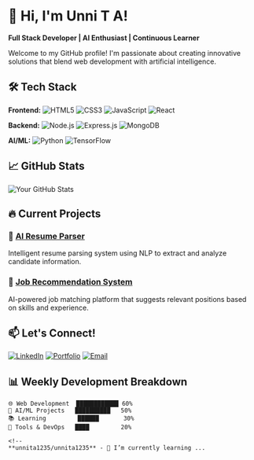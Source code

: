 # 👋 Hi, I'm Unni T A!

**Full Stack Developer | AI Enthusiast | Continuous Learner**

Welcome to my GitHub profile! I'm passionate about creating innovative solutions that blend web development with artificial intelligence.

## 🛠️ Tech Stack

**Frontend:**
![HTML5](https://img.shields.io/badge/HTML5-E34F26?style=for-the-badge&logo=html5&logoColor=white)
![CSS3](https://img.shields.io/badge/CSS3-1572B6?style=for-the-badge&logo=css3&logoColor=white)
![JavaScript](https://img.shields.io/badge/JavaScript-F7DF1E?style=for-the-badge&logo=javascript&logoColor=black)
![React](https://img.shields.io/badge/React-20232A?style=for-the-badge&logo=react&logoColor=61DAFB)

**Backend:**
![Node.js](https://img.shields.io/badge/Node.js-339933?style=for-the-badge&logo=nodedotjs&logoColor=white)
![Express.js](https://img.shields.io/badge/Express.js-000000?style=for-the-badge&logo=express&logoColor=white)
![MongoDB](https://img.shields.io/badge/MongoDB-47A248?style=for-the-badge&logo=mongodb&logoColor=white)

**AI/ML:**
![Python](https://img.shields.io/badge/Python-3776AB?style=for-the-badge&logo=python&logoColor=white)
![TensorFlow](https://img.shields.io/badge/TensorFlow-FF6F00?style=for-the-badge&logo=tensorflow&logoColor=white)

## 📈 GitHub Stats

![Your GitHub Stats](https://github-readme-stats.vercel.app/api?username=unnita1235&show_icons=true&theme=radical)

## 🔥 Current Projects

### 🤖 [AI Resume Parser](https://github.com/unnita1235/ai-resume-parser)
Intelligent resume parsing system using NLP to extract and analyze candidate information.

### 💼 [Job Recommendation System](https://github.com/unnita1235/job-recommendation-system)
AI-powered job matching platform that suggests relevant positions based on skills and experience.

## 📫 Let's Connect!

[![LinkedIn](https://img.shields.io/badge/LinkedIn-0077B5?style=for-the-badge&logo=linkedin&logoColor=white)](https://linkedin.com/in/yourprofile)
[![Portfolio](https://img.shields.io/badge/Portfolio-000000?style=for-the-badge&logo=About.me&logoColor=white)](https://yourportfolio.com)
[![Email](https://img.shields.io/badge/Email-D14836?style=for-the-badge&logo=gmail&logoColor=white)](mailto:unnita1235@gmail.com)

## 📊 Weekly Development Breakdown

```text
🌐 Web Development  ████████████ 60%
🤖 AI/ML Projects   ██████████   50%
📚 Learning         ██████       30%
🔧 Tools & DevOps   ████         20%

<!--
**unnita1235/unnita1235** - 🌱 I’m currently learning ...
